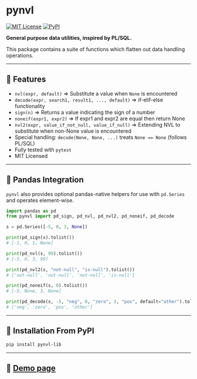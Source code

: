 # pynvl

[![MIT License](https://img.shields.io/badge/License-MIT-blue.svg)](https://github.com/betterinfotech/pynvl_project/blob/main/LICENSE)
[![PyPI](https://img.shields.io/pypi/v/pynvl-lib.svg)](https://pypi.org/project/pynvl-lib/)

**General purpose data utilities, inspired by PL/SQL.**

This package contains a suite of functions which flatten out data handling operations.  

---

## 🔹 Features

- `nvl(expr, default)` => Substitute a value when `None` is encountered
- `decode(expr, search1, result1, ..., default)` => if-elif-else functionality  
- `sign(n)` => Returns a value indicating the sign of a number
- `noneif(expr1, expr2)` => If expr1 and expr2 are equal then return None
- `nvl2(expr, value_if_not_null, value_if_null)` => Extending NVL to substitute when non-None value is encountered
- Special handling: `decode(None, None, ...)` treats `None == None` (follows PL/SQL)  
- Fully tested with `pytest`  
- MIT Licensed  

---

## 🔹 Pandas Integration

`pynvl` also provides optional pandas-native helpers for use with `pd.Series` and operates element-wise.

```python
import pandas as pd
from pynvl import pd_sign, pd_nvl, pd_nvl2, pd_noneif, pd_decode

s = pd.Series([-5, 0, 3, None])

print(pd_sign(s).tolist())
# [-1, 0, 1, None]

print(pd_nvl(s, 99).tolist())
# [-5, 0, 3, 99]

print(pd_nvl2(s, "not-null", "is-null").tolist())
# ['not-null', 'not-null', 'not-null', 'is-null']

print(pd_noneif(s, 0).tolist())
# [-5, None, 3, None]

print(pd_decode(s, -5, "neg", 0, "zero", 3, "pos", default="other").tolist())
# ['neg', 'zero', 'pos', 'other']
```
---

## 🔹 Installation From PyPI
```bash
pip install pynvl-lib
```
---

## 🔹 [Demo page](demo.md)

